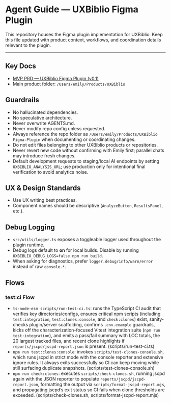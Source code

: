 # Agent Guide — UXBiblio Figma Plugin

This repository houses the Figma plugin implementation for UXBiblio. Keep this file updated with product context, workflows, and coordination details relevant to the plugin.

---

## Key Docs

- [MVP PRD — UXBiblio Figma Plugin (v0.1)](docs/UXBiblio-Figma-Plugin-MVP-PRD.md)
- Main product folder: `/Users/emily/Products/UXBiblio`

## Guardrails
- No hallucinated dependencies.
- No speculative architecture.
- Never overwrite AGENTS.md.
- Never modify repo config unless requested.
- Always reference the repo folder as `/Users/emily/Products/UXBiblio Figma-Plugin` when documenting or coordinating changes.
- Do not edit files belonging to other UXBiblio products or repositories.
- Never revert new code without confirming with Emily first; parallel chats may introduce fresh changes.
- Default development requests to staging/local AI endpoints by setting `UXBIBLIO_ANALYSIS_URL`; use production only for intentional final verification to avoid analytics noise.

## UX & Design Standards
- Use UX writing best practices.
- Component names should be descriptive (`AnalyzeButton`, `ResultsPanel`, etc.).

## Debug Logging
- `src/utils/logger.ts` exposes a toggleable logger used throughout the plugin runtime.
- Debug logs default to **on** for local builds. Disable by running `UXBIBLIO_DEBUG_LOGS=false npm run build`.
- When asking for diagnostics, prefer `logger.debug/info/warn/error` instead of raw `console.*`.

## Flows
### test:ci Flow
- `ts-node-esm scripts/run-test-ci.ts`: runs the TypeScript CI audit that verifies key directories/configs, ensures critical npm scripts (including `test:integration`, `test:clones:console`, and `check:clones`) exist, sanity-checks plugin/server scaffolding, confirms `.env.example` guardrails, kicks off the characterization-focused Vitest integration suite (`npm run test:integration`), and emits a pass/fail summary with LOC totals, the 20 largest tracked files, and recent clone highlights if `reports/jscpd/jscpd-report.json` is present. (scripts/run-test-ci.ts)
- `npm run test:clones:console`: invokes `scripts/test-clones-console.sh`, which runs jscpd in strict mode with the console reporter and extensive ignore rules. It always exits successfully so CI can keep moving while still surfacing duplicate snapshots. (scripts/test-clones-console.sh)
- `npm run check:clones`: executes `scripts/check-clones.sh`, running jscpd again with the JSON reporter to populate `reports/jscpd/jscpd-report.json`, formatting the output via `scripts/format-jscpd-report.mjs`, and propagating jscpd’s exit status so CI fails when clone thresholds are exceeded. (scripts/check-clones.sh, scripts/format-jscpd-report.mjs)
